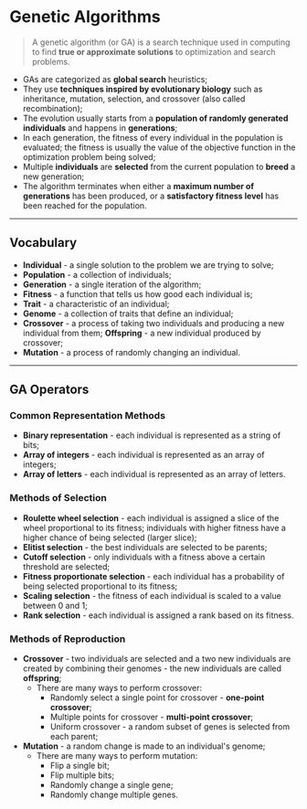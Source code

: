 # Genetic Algorithms

> A genetic algorithm (or GA) is a search technique used in computing to find **true or approximate solutions** to optimization and search problems.

* GAs are categorized as **global search** heuristics;
* They use **techniques inspired by evolutionary biology** such as inheritance, mutation, selection, and crossover (also called recombination);
* The evolution usually starts from a **population of randomly generated individuals** and happens in **generations**;
* In each generation, the fitness of every individual in the population is evaluated; the fitness is usually the value of the objective function in the optimization problem being solved;
* Multiple **individuals** are **selected** from the current population to **breed** a new generation;
* The algorithm terminates when either a **maximum number of generations** has been produced, or a **satisfactory fitness level** has been reached for the population.

---

## Vocabulary

* **Individual** - a single solution to the problem we are trying to solve;
* **Population** - a collection of individuals;
* **Generation** - a single iteration of the algorithm;
* **Fitness** - a function that tells us how good each individual is;
* **Trait** - a characteristic of an individual;
* **Genome** - a collection of traits that define an individual;
* **Crossover** - a process of taking two individuals and producing a new individual from them;
**Offspring** - a new individual produced by crossover;
* **Mutation** - a process of randomly changing an individual.

---

## GA Operators

### Common Representation Methods

* **Binary representation** - each individual is represented as a string of bits;
* **Array of integers** - each individual is represented as an array of integers;
* **Array of letters** - each individual is represented as an array of letters.

### Methods of Selection

* **Roulette wheel selection** - each individual is assigned a slice of the wheel proportional to its fitness; individuals with higher fitness have a higher chance of being selected (larger slice);
* **Elitist selection** - the best individuals are selected to be parents;
* **Cutoff selection** - only individuals with a fitness above a certain threshold are selected;
* **Fitness proportionate selection** - each individual has a probability of being selected proportional to its fitness;
* **Scaling selection** - the fitness of each individual is scaled to a value between 0 and 1;
* **Rank selection** - each individual is assigned a rank based on its fitness.

### Methods of Reproduction

* **Crossover** - two individuals are selected and a two new individuals are created by combining their genomes - the new individuals are called **offspring**;
  * There are many ways to perform crossover:
    * Randomly select a single point for crossover - **one-point crossover**;
    * Multiple points for crossover - **multi-point crossover**;
    * Uniform crossover - a random subset of genes is selected from each parent;
* **Mutation** - a random change is made to an individual's genome;
  * There are many ways to perform mutation:
    * Flip a single bit;
    * Flip multiple bits;
    * Randomly change a single gene;
    * Randomly change multiple genes.